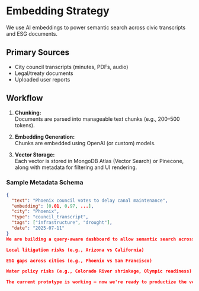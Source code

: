 # Embedding Strategy

We use AI embeddings to power semantic search across civic transcripts and ESG documents.

## Primary Sources
- City council transcripts (minutes, PDFs, audio)
- Legal/treaty documents
- Uploaded user reports

## Workflow

1. **Chunking:**  
   Documents are parsed into manageable text chunks (e.g., 200–500 tokens).

2. **Embedding Generation:**  
   Chunks are embedded using OpenAI (or custom) models.

3. **Vector Storage:**  
   Each vector is stored in MongoDB Atlas (Vector Search) or Pinecone, along with metadata for filtering and UI rendering.

### Sample Metadata Schema

```json
{
  "text": "Phoenix council votes to delay canal maintenance",
  "embedding": [0.01, 0.97, ...],
  "city": "Phoenix",
  "type": "council_transcript",
  "tags": ["infrastructure", "drought"],
  "date": "2025-07-11"
}
We are building a query-aware dashboard to allow semantic search across:

Local litigation risks (e.g., Arizona vs California)

ESG gaps across cities (e.g., Phoenix vs San Francisco)

Water policy risks (e.g., Colorado River shrinkage, Olympic readiness)

The current prototype is working — now we're ready to productize the vector search layer. We're looking to embed transcripts and reports into a performant, filterable system.
